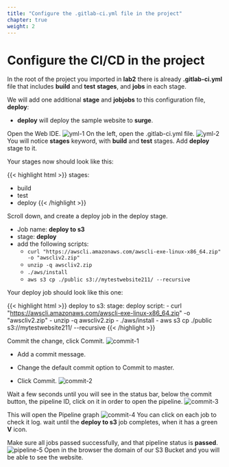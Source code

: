 ```yaml
---
title: "Configure the .gitlab-ci.yml file in the project"
chapter: true
weight: 2
---
```



# Configure the CI/CD in the project

In the root of the project you imported in **lab2** there is already **.gitlab-ci.yml** file that includes **build** and **test** **stages**, and **jobs** in each stage.

We will add one additional **stage** and **jobjobs** to this configuration file,  **deploy**:

  - **deploy**  will deploy the sample website to **surge**.

Open the Web IDE.
![yml-1](/images/yml-1.png)
On the left, open the .gitlab-ci.yml file.
![yml-2](/images/yml-2.png)
You will notice **stages** keyword, with **build** and **test** stages.
Add **deploy** stage to it.

Your stages now should look like this:

{{< highlight html >}}
stages:
  - build
  - test
  - deploy
{{< /highlight >}}

Scroll down, and create a deploy job in the deploy stage.

  - Job name: **deploy to s3**
  - stage: **deploy**
  - add the following scripts:
    - `curl "https://awscli.amazonaws.com/awscli-exe-linux-x86_64.zip" -o "awscliv2.zip"`
    - `unzip -q awscliv2.zip`
    - `./aws/install`
    - `aws s3 cp ./public s3://mytestwebsite211/ --recursive`

Your deploy job should look like this one:

{{< highlight html >}}
deploy to s3:
  stage: deploy
  script:
    - curl "https://awscli.amazonaws.com/awscli-exe-linux-x86_64.zip" -o "awscliv2.zip"
    - unzip -q awscliv2.zip
    - ./aws/install 
    - aws s3 cp ./public s3://mytestwebsite211/ --recursive
{{< /highlight >}}

Commit the change, click Commit.
![commit-1](/images/commit-1.png)

 - Add a commit message.

 - Change the default commit option to Commit to master.

 - Click Commit.
![commit-2](/images/commit-2.png)

Wait a few seconds until you will see in the status bar, below the commit button, the pipeline ID, click on it in order to open the pipeline.
![commit-3](/images/commit-3.png)

This will open the Pipeline graph
![commit-4](/images/commit-4.png)
You can click on each job to check it log. wait until the **deploy to s3** job completes, when it has a green **V** icon.

Make sure all jobs passed successfully, and that pipeline status is **passed**.
![pipeline-5](/images/pipeline-5.png)
Open in the browser the domain of our S3 Bucket and you will be able to see the website.
